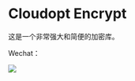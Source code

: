 # Cloudopt Encrypt

这是一个非常强大和简便的加密库。




Wechat：

![](https://kol-cdn.cloudopt.net/kol/2018/12/qrcode_for_gh_cace0716c068_258.jpg)